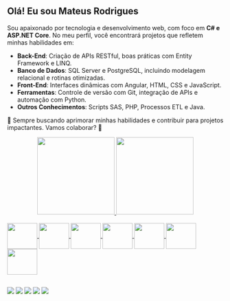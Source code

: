 ## Olá! Eu sou Mateus Rodrigues

Sou apaixonado por tecnologia e desenvolvimento web, com foco em **C# e ASP.NET Core**. No meu perfil, você encontrará projetos que refletem minhas habilidades em:  

- **Back-End**: Criação de APIs RESTful, boas práticas com Entity Framework e LINQ.  
- **Banco de Dados**: SQL Server e PostgreSQL, incluindo modelagem relacional e rotinas otimizadas.  
- **Front-End**: Interfaces dinâmicas com Angular, HTML, CSS e JavaScript.  
- **Ferramentas**: Controle de versão com Git, integração de APIs e automação com Python.
- **Outros Conhecimentos**: Scripts SAS, PHP, Processos ETL e Java.

📌 Sempre buscando aprimorar minhas habilidades e contribuir para projetos impactantes. Vamos colaborar? 🚀 

<div align="center">
  <a href="https://github.com/mrodriguesweb">
  <img height="180em" src="https://github-readme-stats.vercel.app/api?username=mrodriguesweb&show_icons=true&theme=dark&include_all_commits=true&count_private=true"/>
  <img height="180em" src="https://github-readme-stats.vercel.app/api/top-langs/?username=mrodriguesweb&layout=compact&langs_count=7&theme=dark"/>
</div>

</div>
<div style="display: inline_block"><br>
  <img align="center" height="60" width="70" src="https://cdn.jsdelivr.net/gh/devicons/devicon@latest/icons/html5/html5-original-wordmark.svg" />
  <img align="center" height="60" width="70" src="https://cdn.jsdelivr.net/gh/devicons/devicon@latest/icons/javascript/javascript-original.svg" />       
  <img align="center" height="60" width="70" src="https://cdn.jsdelivr.net/gh/devicons/devicon@latest/icons/angular/angular-original.svg"> 
  <img align="center" height="60" width="70" src="https://cdn.jsdelivr.net/gh/devicons/devicon@latest/icons/blazor/blazor-original.svg" />
  <img align="center" height="60" width="70" src="https://cdn.jsdelivr.net/gh/devicons/devicon@latest/icons/csharp/csharp-original.svg" />
  <img align="center" height="60" width="70" src="https://cdn.jsdelivr.net/gh/devicons/devicon@latest/icons/dotnetcore/dotnetcore-original.svg" />
  <img align="center" height="60" width="70" src="https://cdn.jsdelivr.net/gh/devicons/devicon@latest/icons/php/php-original.svg" />
</div>

 ##

<div> 
  <a href="https://www.youtube.com/channel/UCkN6zgtj-15OB-kNum1IM2A" target="_blank"><img src="https://img.shields.io/badge/YouTube-FF0000?style=for-the-badge&logo=youtube&logoColor=white" target="_blank"></a>
  <a href="https://www.instagram.com/datauniversebr/" target="_blank"><img src="https://img.shields.io/badge/-Instagram-%23E4405F?style=for-the-badge&logo=instagram&logoColor=white" target="_blank"></a>
  <a href="https://discord.gg/wagxzStdcR" target="_blank"><img src="https://img.shields.io/badge/Discord-7289DA?style=for-the-badge&logo=discord&logoColor=white" target="_blank"></a> 
  <a href = "mailto:mrodrigues.2117@gmail.com"><img src="https://img.shields.io/badge/-Gmail-%23333?style=for-the-badge&logo=gmail&logoColor=white" target="_blank"></a>
  <a href="https://www.linkedin.com/in/mateus-rodrigues-b15a9319b/" target="_blank"><img src="https://img.shields.io/badge/-LinkedIn-%230077B5?style=for-the-badge&logo=linkedin&logoColor=white" target="_blank"></a> 
  
</div> 
